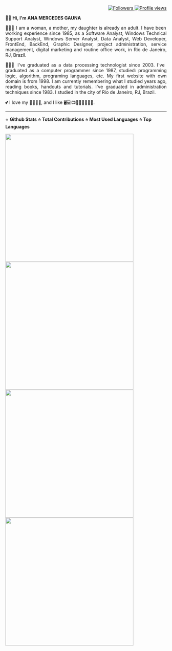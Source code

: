 <div align="right">   
<a href="https://github.com/amgauna/">
<img src="https://img.shields.io/github/followers/amgauna?label=follow&style=social&link=https://www.github.com/amgauna/" 
 title="Follow me" alt="Followers" /> 
</a> 
<a href="https://github.com/amgauna">
<img src="https://komarev.com/ghpvc/?username=amgauna&label=Profile%20views&color=0e75b6&style=flat-square&color=yellow&link=https://www.github.com/amgauna/" title="Profile views" alt="Profile views" /> 
</a>
</div>

👩🏻 <b> Hi, I'm ANA MERCEDES GAUNA </b>

<p align="justify"> 
👩🏻‍💻 I am a woman, a mother, my daughter is already an adult. I have been working experience since 1985, as a Software Analyst, Windows Technical Support Analyst, Windows Server Analyst, Data Analyst, Web Developer, FrontEnd, BackEnd, Graphic Designer, project administration, service management, digital marketing and routine office work, in Rio de Janeiro, RJ, Brazil. </p>

<p align="justify"> 
👩🏻‍🎓 I've graduated as a data processing technologist since 2003. I've graduated as a computer programmer since 1987, studied: programming logic, algorithm, programing languages, etc. My first website with own domain is from 1998. I am currently remembering what I studied years ago, reading books, handouts and tutorials. I've graduated in administration techniques since 1983. I studied in the city of Rio de Janeiro, RJ, Brazil. </p>
 
💕 I love my 👧🏻🐶😺, and I like 🖥️💻📺🎦🎸🍔🍕🌭🍰.

---
⭐ <b> Github Stats ⭐ Total Contributions ⭐ Most Used Languages ⭐ Top Languages </b>

 <div class="row">
  
<div class="container"> 

<div class="col-6-left"> 
<a href="https://github.com/amgauna/github-readme-stats" />
 <img width="400" height="auto" align="top" src="https://github-readme-stats.vercel.app/api/top-langs?username=amgauna&layout=compact&langs_count=30&card_width=320" />
  <img width="400" height="auto" align="botton" src="https://github-readme-streak-stats.herokuapp.com/?user=amgauna&theme=default" /> 
 </a>
</div> 

<div class="col-6-right"> 
   <a href="https://github.com/amgauna/github-readme-stats" />
    <img width="400" height="auto" align="top" src="https://github-profile-summary-cards.vercel.app/api/cards/stats?&langs_count=30&username=amgauna&theme=default" />
     <img width="400" height="auto" align="botton" src="https://github-profile-summary-cards.vercel.app/api/cards/repos-per-language?&langs_count=30&username=amgauna&theme=default" />
     <img width='400" height="auto" align="botton" src="https://github-profile-summary-cards.vercel.app/api/cards/most-commit-language?&langs_count=30&username=amgauna&theme=default" />
  </a>  
</div> 

</div> </div>

---
